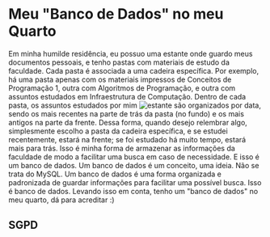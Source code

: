 # Meu "Banco de Dados" no meu Quarto

Em minha humilde residência, eu possuo uma estante onde guardo meus documentos pessoais, e tenho pastas com materiais de estudo da faculdade. 
Cada pasta é associada a uma cadeira específica. Por exemplo, há uma pasta apenas com os materiais impressos de Conceitos de Programação 1, outra 
com Algoritmos de Programação, e outra com assuntos estudados em Infraestrutura de Computação. Dentro de cada pasta, os assuntos estudados por mim 
![estante](https://github.com/cleibsonsilva94/DiaryOfAnApprentice01/assets/156372072/f3a7ac0d-9b69-4e4c-99c0-9dfe6bbb05e0)
são organizados por data, sendo os mais recentes na parte de trás da pasta (no fundo) e os mais antigos na parte da frente. Dessa forma, quando desejo 
relembrar algo, simplesmente escolho a pasta da cadeira específica, e se estudei recentemente, estará na frente; se foi estudado há muito tempo, estará mais para trás.
Isso é minha forma de armazenar as informações da faculdade de modo a facilitar uma busca em caso de necessidade. E isso é um banco de dados. Um banco de dados é um conceito, uma ideia. 
Não se trata do MySQL. Um banco de dados é uma forma organizada e padronizada de guardar informações para facilitar uma possível busca. Isso é banco de dados. Levando isso em conta, 
tenho um "banco de dados" no meu quarto, dá para acreditar :)

## SGPD 

